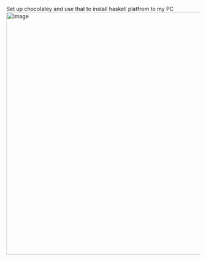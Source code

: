 Set up chocolatey and use that to install haskell platfrom to my PC
<img width="1084" height="632" alt="image" src="https://github.com/user-attachments/assets/e787307b-883d-45b9-aaa7-7a12d4260071" />
